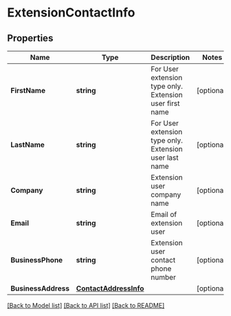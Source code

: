# ExtensionContactInfo

## Properties

Name | Type | Description | Notes
------------ | ------------- | ------------- | -------------
**FirstName** | **string** | For User extension type only. Extension user first name | [optional] 
**LastName** | **string** | For User extension type only. Extension user last name | [optional] 
**Company** | **string** | Extension user company name | [optional] 
**Email** | **string** | Email of extension user | [optional] 
**BusinessPhone** | **string** | Extension user contact phone number | [optional] 
**BusinessAddress** | [**ContactAddressInfo**](ContactAddressInfo.md) |  | [optional] 

[[Back to Model list]](../README.md#documentation-for-models) [[Back to API list]](../README.md#documentation-for-api-endpoints) [[Back to README]](../README.md)


